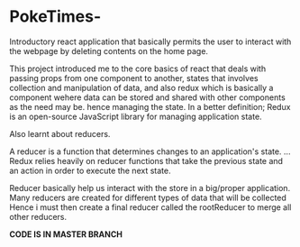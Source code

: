# PokeTimes-
Introductory react application that basically permits the user to interact with the webpage by deleting contents on the home page.
 
 This project introduced me to the core basics of react that deals with passing props from one component to another, states that involves collection and manipulation of data, and also redux which is basically a component wehere data can be stored and shared with other components as the need may be. hence managing the state.
 In a better definition; 
 Redux is an open-source JavaScript library for managing application state.
 
 Also learnt about reducers. 
 
 A reducer is a function that determines changes to an application's state. ... Redux relies heavily on reducer functions that take the previous state and an action in order to execute the next state.
 
 Reducer basically help us interact with the store in a big/proper application. 
 Many reducers are created for different types of data that will be collected
Hence i  must then create a final reducer called the rootReducer to merge all other reducers.


**CODE IS IN MASTER BRANCH**
